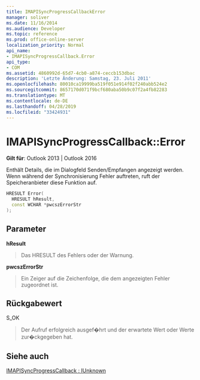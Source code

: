 ```yaml
---
title: IMAPISyncProgressCallbackError
manager: soliver
ms.date: 11/16/2014
ms.audience: Developer
ms.topic: reference
ms.prod: office-online-server
localization_priority: Normal
api_name:
- IMAPISyncProgressCallback.Error
api_type:
- COM
ms.assetid: 4860992d-65d7-4cb0-a874-ceccb153dbac
description: 'Letzte Änderung: Samstag, 23. Juli 2011'
ms.openlocfilehash: 80010ca19999ba519f051e914f02f240abb524e2
ms.sourcegitcommit: 8657170d071f9bcf680aba50b9c07f2a4fb82283
ms.translationtype: MT
ms.contentlocale: de-DE
ms.lasthandoff: 04/28/2019
ms.locfileid: "33424931"
---
```

# <a name="imapisyncprogresscallbackerror"></a>IMAPISyncProgressCallback::Error

  
  
**Gilt für**: Outlook 2013 | Outlook 2016 
  
Enthält Details, die im Dialogfeld Senden/Empfangen angezeigt werden. Wenn während der Synchronisierung Fehler auftreten, ruft der Speicheranbieter diese Funktion auf.
  
```cpp
HRESULT Error(
  HRESULT hResult,
  const WCHAR *pwcszErrorStr
);
```

## <a name="parameters"></a>Parameter

 **hResult**
  
> Das HRESULT des Fehlers oder der Warnung.
    
 **pwcszErrorStr**
  
> Ein Zeiger auf die Zeichenfolge, die dem angezeigten Fehler zugeordnet ist.
    
## <a name="return-value"></a>Rückgabewert

S_OK 
  
> Der Aufruf erfolgreich ausgef�hrt und der erwartete Wert oder Werte zur�ckgegeben hat.
    
## <a name="see-also"></a>Siehe auch



[IMAPISyncProgressCallback : IUnknown](imapisyncprogresscallbackiunknown.md)

